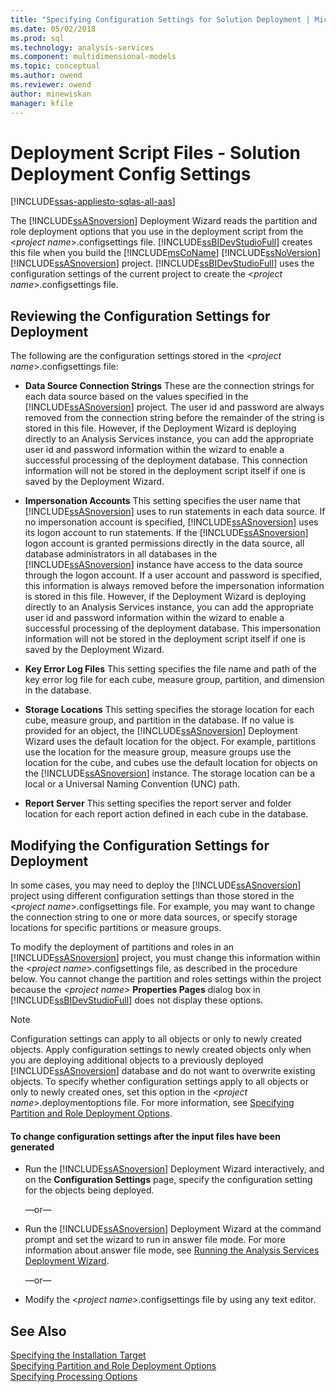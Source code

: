 ```yaml
---
title: "Specifying Configuration Settings for Solution Deployment | Microsoft Docs"
ms.date: 05/02/2018
ms.prod: sql
ms.technology: analysis-services
ms.component: multidimensional-models
ms.topic: conceptual
ms.author: owend
ms.reviewer: owend
author: minewiskan
manager: kfile
---
```

# Deployment Script Files - Solution Deployment Config Settings
[!INCLUDE[ssas-appliesto-sqlas-all-aas](../../includes/ssas-appliesto-sqlas-all-aas.md)]

  The [!INCLUDE[ssASnoversion](../../includes/ssasnoversion-md.md)] Deployment Wizard reads the partition and role deployment options that you use in the deployment script from the \<*project name*>.configsettings file. [!INCLUDE[ssBIDevStudioFull](../../includes/ssbidevstudiofull-md.md)] creates this file when you build the [!INCLUDE[msCoName](../../includes/msconame-md.md)] [!INCLUDE[ssNoVersion](../../includes/ssnoversion-md.md)] [!INCLUDE[ssASnoversion](../../includes/ssasnoversion-md.md)] project. [!INCLUDE[ssBIDevStudioFull](../../includes/ssbidevstudiofull-md.md)] uses the configuration settings of the current project to create the \<*project name*>.configsettings file.  
  
## Reviewing the Configuration Settings for Deployment  
 The following are the configuration settings stored in the \<*project name*>.configsettings file:  
  
-   **Data Source Connection Strings** These are the connection strings for each data source based on the values specified in the [!INCLUDE[ssASnoversion](../../includes/ssasnoversion-md.md)] project. The user id and password are always removed from the connection string before the remainder of the string is stored in this file. However, if the Deployment Wizard is deploying directly to an Analysis Services instance, you can add the appropriate user id and password information within the wizard to enable a successful processing of the deployment database. This connection information will not be stored in the deployment script itself if one is saved by the Deployment Wizard.  
  
-   **Impersonation Accounts** This setting specifies the user name that [!INCLUDE[ssASnoversion](../../includes/ssasnoversion-md.md)] uses to run statements in each data source. If no impersonation account is specified, [!INCLUDE[ssASnoversion](../../includes/ssasnoversion-md.md)] uses its logon account to run statements. If the [!INCLUDE[ssASnoversion](../../includes/ssasnoversion-md.md)] logon account is granted permissions directly in the data source, all database administrators in all databases in the [!INCLUDE[ssASnoversion](../../includes/ssasnoversion-md.md)] instance have access to the data source through the logon account. If a user account and password is specified, this information is always removed before the impersonation information is stored in this file. However, if the Deployment Wizard is deploying directly to an Analysis Services instance, you can add the appropriate user id and password information within the wizard to enable a successful processing of the deployment database. This impersonation information will not be stored in the deployment script itself if one is saved by the Deployment Wizard.  
  
-   **Key Error Log Files** This setting specifies the file name and path of the key error log file for each cube, measure group, partition, and dimension in the database.  
  
-   **Storage Locations** This setting specifies the storage location for each cube, measure group, and partition in the database. If no value is provided for an object, the [!INCLUDE[ssASnoversion](../../includes/ssasnoversion-md.md)] Deployment Wizard uses the default location for the object. For example, partitions use the location for the measure group, measure groups use the location for the cube, and cubes use the default location for objects on the [!INCLUDE[ssASnoversion](../../includes/ssasnoversion-md.md)] instance. The storage location can be a local or a Universal Naming Convention (UNC) path.  
  
-   **Report Server** This setting specifies the report server and folder location for each report action defined in each cube in the database.  
  
## Modifying the Configuration Settings for Deployment  
 In some cases, you may need to deploy the [!INCLUDE[ssASnoversion](../../includes/ssasnoversion-md.md)] project using different configuration settings than those stored in the \<*project name*>.configsettings file. For example, you may want to change the connection string to one or more data sources, or specify storage locations for specific partitions or measure groups.  
  
 To modify the deployment of partitions and roles in an [!INCLUDE[ssASnoversion](../../includes/ssasnoversion-md.md)] project, you must change this information within the \<*project name*>.configsettings file, as described in the procedure below. You cannot change the partition and roles settings within the project because the *\<project name>* **Properties Pages** dialog box in [!INCLUDE[ssBIDevStudioFull](../../includes/ssbidevstudiofull-md.md)] does not display these options.  
  
> [!NOTE]  
>  Configuration settings can apply to all objects or only to newly created objects. Apply configuration settings to newly created objects only when you are deploying additional objects to a previously deployed [!INCLUDE[ssASnoversion](../../includes/ssasnoversion-md.md)] database and do not want to overwrite existing objects. To specify whether configuration settings apply to all objects or only to newly created ones, set this option in the \<*project name*>.deploymentoptions file. For more information, see [Specifying Partition and Role Deployment Options](../../analysis-services/multidimensional-models/deployment-script-files-partition-and-role-deployment-options.md).  
  
#### To change configuration settings after the input files have been generated  
  
-   Run the [!INCLUDE[ssASnoversion](../../includes/ssasnoversion-md.md)] Deployment Wizard interactively, and on the **Configuration Settings** page, specify the configuration setting for the objects being deployed.  
  
     —or—  
  
-   Run the [!INCLUDE[ssASnoversion](../../includes/ssasnoversion-md.md)] Deployment Wizard at the command prompt and set the wizard to run in answer file mode. For more information about answer file mode, see [Running the Analysis Services Deployment Wizard](../../analysis-services/multidimensional-models/running-the-analysis-services-deployment-wizard.md).  
  
     —or—  
  
-   Modify the \<*project name*>.configsettings file by using any text editor.  
  
## See Also  
 [Specifying the Installation Target](../../analysis-services/multidimensional-models/deployment-script-files-specifying-the-installation-target.md)   
 [Specifying Partition and Role Deployment Options](../../analysis-services/multidimensional-models/deployment-script-files-partition-and-role-deployment-options.md)   
 [Specifying Processing Options](../../analysis-services/multidimensional-models/deployment-script-files-specifying-processing-options.md)  
  
  
